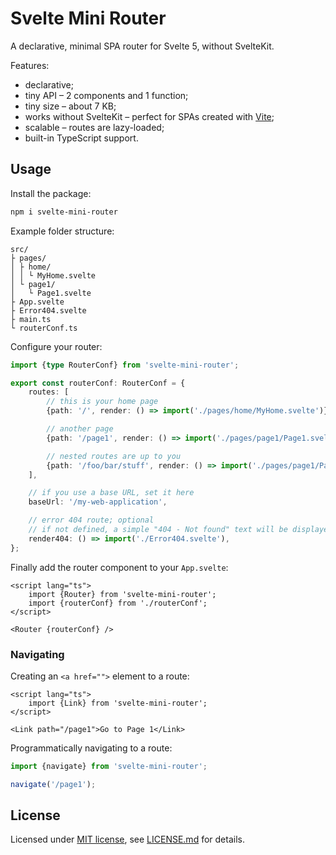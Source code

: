 # Svelte Mini Router

A declarative, minimal SPA router for Svelte 5, without SvelteKit. 

Features:

* declarative;
* tiny API – 2 components and 1 function;
* tiny size – about 7 KB;
* works without SvelteKit – perfect for SPAs created with [Vite](https://vite.dev/guide/#scaffolding-your-first-vite-project);
* scalable – routes are lazy-loaded;
* built-in TypeScript support.

## Usage

Install the package:

```bash
npm i svelte-mini-router
```

Example folder structure:

```
src/
├ pages/
│ ├ home/
│ │ └ MyHome.svelte
│ └ page1/
│   └ Page1.svelte
├ App.svelte
├ Error404.svelte
├ main.ts
└ routerConf.ts
```

Configure your router:

```ts
import {type RouterConf} from 'svelte-mini-router';

export const routerConf: RouterConf = {
    routes: [
        // this is your home page
        {path: '/', render: () => import('./pages/home/MyHome.svelte')},

        // another page
        {path: '/page1', render: () => import('./pages/page1/Page1.svelte')},

        // nested routes are up to you
        {path: '/foo/bar/stuff', render: () => import('./pages/page1/Page1.svelte')},
    ],

    // if you use a base URL, set it here
    baseUrl: '/my-web-application',

    // error 404 route; optional
    // if not defined, a simple "404 - Not found" text will be displayed
    render404: () => import('./Error404.svelte'),
};
```

Finally add the router component to your `App.svelte`:

```svelte
<script lang="ts">
    import {Router} from 'svelte-mini-router';
    import {routerConf} from './routerConf';
</script>

<Router {routerConf} />
```

### Navigating

Creating an `<a href="">` element to a route:

```svelte
<script lang="ts">
    import {Link} from 'svelte-mini-router';
</script>

<Link path="/page1">Go to Page 1</Link>
```

Programmatically navigating to a route:

```ts
import {navigate} from 'svelte-mini-router';

navigate('/page1');
```

## License

Licensed under [MIT license](https://opensource.org/licenses/MIT), see [LICENSE.md](LICENSE.md) for details.
